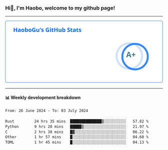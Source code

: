 <!--<h2 align="center"> Hi👋, I'm Haobo, welcome to my github page! </h2>-->
### Hi👋, I'm Haobo, welcome to my github page!
-------

<img href="https://github.com/HaoboGu" src="assets/stats.svg" alt="github stats" /> 

-------

#### 📊 **Weekly development breakdown**
<!--START_SECTION:waka-->

```txt
From: 26 June 2024 - To: 03 July 2024

Rust         24 hrs 35 mins  ██████████████▒░░░░░░░░░░   57.82 %
Python       9 hrs 20 mins   █████▒░░░░░░░░░░░░░░░░░░░   21.97 %
C            2 hrs 38 mins   █▓░░░░░░░░░░░░░░░░░░░░░░░   06.22 %
Other        1 hr 57 mins    █░░░░░░░░░░░░░░░░░░░░░░░░   04.60 %
TOML         1 hr 45 mins    █░░░░░░░░░░░░░░░░░░░░░░░░   04.13 %
```

<!--END_SECTION:waka-->
<!--
backup url: https://github-readme-status-dusky-ten.vercel.app/api?username=HaoboGu&count_private=true&show_icons=true&theme=transparent&border_color=2f80ed
-->
<!--
**HaoboGu/HaoboGu** is a ✨ _special_ ✨ repository because its `README.md` (this file) appears on your GitHub profile.

Here are some ideas to get you started:

- 🔭 I’m currently working on AI-assisted programming tools
- 🌱 I’m currently learning ...
- 👯 I’m looking to collaborate on ...
- 🤔 I’m looking for help with ...
- 💬 Ask me about ...
- 📫 How to reach me: ...
- 😄 Pronouns: ...
- ⚡ Fun fact: ...
-->

